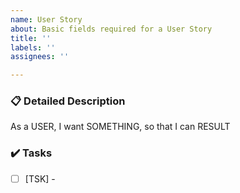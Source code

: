 ```yaml
---
name: User Story
about: Basic fields required for a User Story
title: ''
labels: ''
assignees: ''

---
```


### 📋 Detailed Description

As a USER, I want SOMETHING, so that I can RESULT

### ✔️ Tasks
- [ ] [TSK] -
